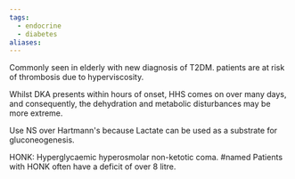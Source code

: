 ```yaml
---
tags:
  - endocrine
  - diabetes
aliases:
---
```

Commonly seen in elderly with new diagnosis of T2DM.
patients are at risk of thrombosis due to hyperviscosity.

Whilst DKA presents within hours of onset, HHS comes on over many days, and consequently, the dehydration and metabolic disturbances may be more extreme.

Use NS over Hartmann's because Lactate can be used as a substrate for gluconeogenesis.

HONK: Hyperglycaemic hyperosmolar non-ketotic coma. #named 
Patients with HONK often have a deficit of over 8 litre.